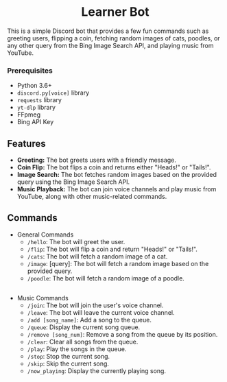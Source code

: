 <h1 align="center">Learner Bot</h1>
This is a simple Discord bot that provides a few fun commands such as greeting users, flipping a coin, fetching random images of cats, poodles, or any other query from the Bing Image Search API, and playing music from YouTube.

### Prerequisites

- Python 3.6+
- `discord.py[voice]` library
- `requests` library
- `yt-dlp` library
- FFpmeg
- Bing API Key


## Features

- **Greeting:** The bot greets users with a friendly message.
- **Coin Flip:** The bot flips a coin and returns either "Heads!" or "Tails!".
- **Image Search:** The bot fetches random images based on the provided query using the Bing Image Search API.
- **Music Playback:** The bot can join voice channels and play music from YouTube, along with other music-related commands.

## Commands
- General Commands
    - `/hello`: The bot will greet the user.
    - `/flip`: The bot will flip a coin and return "Heads!" or "Tails!".
    - `/cats`: The bot will fetch a random image of a cat.
    - `/image`: [query]: The bot will fetch a random image based on the provided query.
    - `/poodle`: The bot will fetch a random image of a poodle.
## 
- Music Commands
    - `/join`: The bot will join the user's voice channel.
    - `/leave`: The bot will leave the current voice channel.
    - `/add [song_name]`: Add a song to the queue.
    - `/queue`: Display the current song queue.
    - `/remove [song_num]`: Remove a song from the queue by its position.
    - `/clear`: Clear all songs from the queue.
    - `/play`: Play the songs in the queue.
    - `/stop`: Stop the current song.
    - `/skip`: Skip the current song.
    - `/now_playing`: Display the currently playing song.

<!-- <h1 align="center">Terms of Service</h1>

## **Introduction**
Welcome to Learner Bot! By using Learner Bot, you agree to comply with and be bound by the following terms and conditions of use. Please review these terms carefully. If you disagree with these terms, you should not use this bot.

## **Usage**

1. Eligibility: You must be at least 13 years old to use this bot. By using this bot, you represent and warrant that you are at least 13 years of age.

2. License: We grant you a non-exclusive, non-transferable, revocable license to access and use the bot for its intended purpose.

3. Prohibited Uses: You agree not to use the bot for any unlawful purpose or in a way that could damage, disable, overburden, or impair the bot. Prohibited uses include, but are not limited to:

    - Harassment, abuse, or harm of another person.
    - Violating any local, state, national, or international law.
    - Interfering with or disrupting the bot or the servers or networks connected to the bot.
    - Attempting to gain unauthorized access to the bot, other accounts, computer systems, or networks connected to the bot.

## **Data Privacy**
1. User Data: The bot may collect certain information about you, such as your Discord username and messages you send to the bot. This information is used solely for the purpose of providing the bot's services and improving its functionality.

2. Third-Party Services: The bot may use third-party services (such as Bing Image Search) to provide certain features. These services have their own privacy policies, and we are not responsible for their practices.

## **Disclaimer of Warranties**
The bot is provided on an "as is" and "as available" basis. We do not warrant that the bot will be uninterrupted, error-free, or free of viruses or other harmful components. We disclaim all warranties, express or implied, including, but not limited to, implied warranties of merchantability and fitness for a particular purpose.

## **Limitation of Liability**
To the fullest extent permitted by law, we shall not be liable for any indirect, incidental, special, consequential, or punitive damages, or any loss of profits or revenues, whether incurred directly or indirectly, or any loss of data, use, goodwill, or other intangible losses, resulting from:

- Your use of or inability to use the bot.
- Any unauthorized access to or use of our servers and/or any personal information stored therein.
- Any bugs, viruses, trojan horses, or the like that may be transmitted to or through the bot by any third party.
- Any errors or omissions in any content or for any loss or damage incurred as a result of the use of any content posted, emailed, transmitted, or otherwise made available through the bot.
## **Changes to Terms**
We reserve the right to modify these terms at any time. Any changes will be effective immediately upon posting of the revised terms. Your continued use of the bot following the posting of changes to these terms means you accept the changes.

## **Contact Information**
If you have any questions about these Terms of Service, please contact me via GitHub or join the [Discord](https://discord.gg/8gvubBdH) for support. -->




